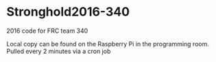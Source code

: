 # Stronghold2016-340
2016 code for FRC team 340

Local copy can be found on the Raspberry Pi in the programming room. Pulled every 2 minutes via a cron job

